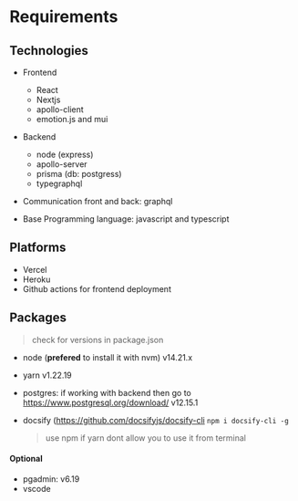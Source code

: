 # Requirements

## Technologies

- Frontend

  - React
  - Nextjs
  - apollo-client
  - emotion.js and mui

- Backend

  - node (express)
  - apollo-server
  - prisma (db: postgress)
  - typegraphql

- Communication front and back: graphql
- Base Programming language: javascript and typescript

## Platforms

- Vercel
- Heroku
- Github actions for frontend deployment

## Packages

> check for versions in package.json

- node (**prefered** to install it with nvm) v14.21.x
- yarn v1.22.19
- postgres: if working with backend then go to https://www.postgresql.org/download/ v12.15.1
- docsify (https://github.com/docsifyjs/docsify-cli
  `npm i docsify-cli -g`

  > use npm if yarn dont allow you to use it from terminal

#### Optional

- pgadmin: v6.19
- vscode
